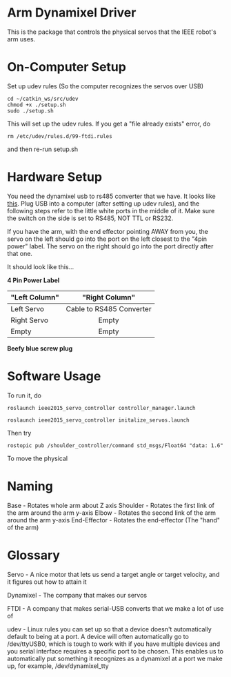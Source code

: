 Arm Dynamixel Driver
================

This is the package that controls the physical servos that the IEEE robot's arm uses.

# On-Computer Setup

Set up udev rules (So the computer recognizes the servos over USB)

	cd ~/catkin_ws/src/udev
	chmod +x ./setup.sh
	sudo ./setup.sh
This will set up the udev rules. If you get a "file already exists" error, do

	rm /etc/udev/rules.d/99-ftdi.rules 

and then re-run setup.sh

# Hardware Setup
You need the dynamixel usb to rs485 converter that we have. It looks like [this](http://nodna.de/bilder/produkte/gross/USB2DYNAMIXEL-USB-to-RS485-RS232-Converter.jpg). Plug USB into a computer (after setting up udev rules), and the following steps refer to the little white ports in the middle of it. Make sure the switch on the side is set to RS485, NOT TTL or RS232.

If you have the arm, with the end effector pointing AWAY from you, the servo on the left should go into the port on the left closest to the "4pin power" label. The servo on the right should go into the port directly after that one.

It should look like this...

**4 Pin Power Label**

| "Left Column" |"Right Column"            |
| ------------- |:------------------------:|
| Left Servo    | Cable to RS485 Converter |
| Right Servo   | Empty                    |
| Empty         | Empty                    |

**Beefy blue screw plug**



# Software Usage

To run it, do

	roslaunch ieee2015_servo_controller controller_manager.launch

	roslaunch ieee2015_servo_controller initalize_servos.launch


Then try

```rostopic pub /shoulder_controller/command std_msgs/Float64 "data: 1.6" ```

To move the physical 

# Naming

Base - Rotates whole arm about Z axis
Shoulder - Rotates the first link of the arm around the arm y-axis
Elbow - Rotates the second link of the arm around the arm y-axis
End-Effector - Rotates the end-effector (The "hand" of the arm)

# Glossary

Servo - A nice motor that lets us send a target angle or target velocity, and it figures out how to attain it

Dynamixel - The company that makes our servos

FTDI - A company that makes serial-USB converts that we make a lot of use of

udev - Linux rules you can set up so that a device doesn't automatically default to being at a port. A device will often automatically go to /dev/ttyUSB0, which is tough to work with if you have multiple devices and you serial interface requires a specific port to be chosen. This enables us to automatically put something it recognizes as a dynamixel at a port we make up, for example, /dev/dynamixel_tty
